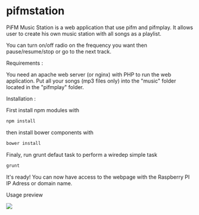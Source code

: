 pifmstation
===========

PiFM Music Station is a web application that use pifm and pifmplay.
It allows user to create his own music station with all songs as a playlist.

You can turn on/off radio on the frequency you want then pause/resume/stop or go to the next track.

Requirements :

You need an apache web server (or nginx) with PHP to run the web application.
Put all your songs (mp3 files only) into the "music" folder located in the "pifmplay" folder.

Installation :

First install npm modules with 

```javascript
npm install
```

then install bower components with

```javascript
bower install
```

Finaly, run grunt defaut task to perform a wiredep simple task

```javascript
grunt
```

It's ready! You can now have access to the webpage with the Raspberry PI IP Adress or domain name.

Usage preview

<img src="https://dl.dropboxusercontent.com/s/i24mudnw8czmloz/pifmstation_v2.gif"></img>
